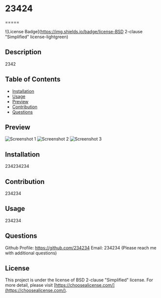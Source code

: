 # 23424
=====

![License Badge](https://img.shields.io/badge/license-BSD 2-clause "Simplified" license-lightgreen)



## Description

2342



## Table of Contents

- [Installation](#installation)
- [Usage](#usage)
- [Preview](#preview)
- [Contribution](#contribution)
- [Questions](#questions)




## Preview

![Screenshot 1](234234)
![Screenshot 2](233)
![Screenshot 3](2334324)




## Installation

234234234



## Contribution

234234



## Usage

234234



## Questions

Github Profile: https://github.com/234234
Email: 234234 (Please reach me with additional questions)




## License

This project is under the license of BSD 2-clause "Simplified" license. For more detail, please visit [https://choosealicense.com/](https://choosealicense.com/).







